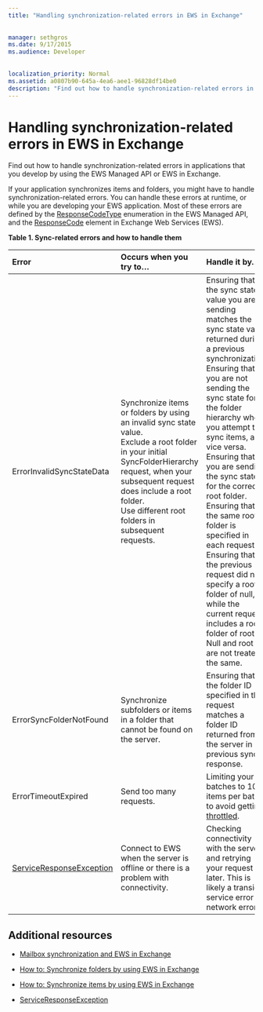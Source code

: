 ```yaml
---
title: "Handling synchronization-related errors in EWS in Exchange"
 
 
manager: sethgros
ms.date: 9/17/2015
ms.audience: Developer
 
 
localization_priority: Normal
ms.assetid: a0807b90-645a-4ea6-aee1-96828df14be0
description: "Find out how to handle synchronization-related errors in applications that you develop by using the EWS Managed API or EWS in Exchange."
---
```


# Handling synchronization-related errors in EWS in Exchange

Find out how to handle synchronization-related errors in applications that you develop by using the EWS Managed API or EWS in Exchange.
  
If your application synchronizes items and folders, you might have to handle synchronization-related errors. You can handle these errors at runtime, or while you are developing your EWS application. Most of these errors are defined by the [ResponseCodeType](http://msdn.microsoft.com/en-us/library/exchangewebservices.responsecodetype%28v=exchg.80%29.aspx) enumeration in the EWS Managed API, and the [ResponseCode](http://msdn.microsoft.com/en-us/library/aa580757%28v=exchg.150%29.aspx) element in Exchange Web Services (EWS). 
  
**Table 1. Sync-related errors and how to handle them**

|**Error**|**Occurs when you try to…**|**Handle it by…**|
|:-----|:-----|:-----|
|ErrorInvalidSyncStateData  <br/> | Synchronize items or folders by using an invalid sync state value.  <br/>  Exclude a root folder in your initial SyncFolderHierarchy request, when your subsequent request does include a root folder.  <br/>  Use different root folders in subsequent requests.  <br/> | Ensuring that the sync state value you are sending matches the sync state value returned during a previous synchronization.  <br/>  Ensuring that you are not sending the sync state for the folder hierarchy when you attempt to sync items, and vice versa.  <br/>  Ensuring that you are sending the sync state for the correct root folder.  <br/>  Ensuring that the same root folder is specified in each request.  <br/>  Ensuring that the previous request did not specify a root folder of null, while the current request includes a root folder of root. Null and root are not treated the same.  <br/> |
|ErrorSyncFolderNotFound  <br/> |Synchronize subfolders or items in a folder that cannot be found on the server.  <br/> |Ensuring that the folder ID specified in the request matches a folder ID returned from the server in a previous sync response.  <br/> |
|ErrorTimeoutExpired  <br/> |Send too many requests.  <br/> |Limiting your batches to 10 items per batch to avoid getting [throttled](ews-throttling-in-exchange.md).  <br/> |
|[ServiceResponseException](http://msdn.microsoft.com/en-us/library/microsoft.exchange.webservices.data.serviceresponseexception%28v=exchg.80%29.aspx) <br/> |Connect to EWS when the server is offline or there is a problem with connectivity.  <br/> |Checking connectivity with the server and retrying your request later. This is likely a transient service error or network error.  <br/> |
   
## Additional resources
<a name="bk_addresources"> </a>

- [Mailbox synchronization and EWS in Exchange](mailbox-synchronization-and-ews-in-exchange.md)
    
- [How to: Synchronize folders by using EWS in Exchange](how-to-synchronize-folders-by-using-ews-in-exchange.md)
    
- [How to: Synchronize items by using EWS in Exchange](how-to-synchronize-items-by-using-ews-in-exchange.md)
    
- [ServiceResponseException](http://msdn.microsoft.com/en-us/library/microsoft.exchange.webservices.data.serviceresponseexception%28v=exchg.80%29.aspx)
    


